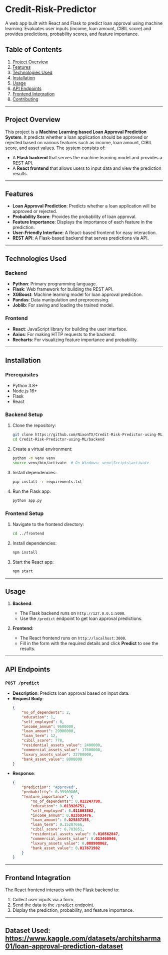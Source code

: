 # Credit-Risk-Predictor
A web app built with React and Flask to predict loan approval using machine learning. Evaluates user inputs (income, loan amount, CIBIL score) and provides predictions, probability scores, and feature importance.


## Table of Contents
1. [Project Overview](#project-overview)
2. [Features](#features)
3. [Technologies Used](#technologies-used)
4. [Installation](#installation)
5. [Usage](#usage)
6. [API Endpoints](#api-endpoints)
7. [Frontend Integration](#frontend-integration)
8. [Contributing](#contributing)

---

## Project Overview
This project is a **Machine Learning based Loan Approval Prediction System**. It predicts whether a loan application should be approved or rejected based on various features such as income, loan amount, CIBIL score, and asset values. The system consists of:
- A **Flask backend** that serves the machine learning model and provides a REST API.
- A **React frontend** that allows users to input data and view the prediction results.

---

## Features
- **Loan Approval Prediction**: Predicts whether a loan application will be approved or rejected.
- **Probability Score**: Provides the probability of loan approval.
- **Feature Importance**: Displays the importance of each feature in the prediction.
- **User-Friendly Interface**: A React-based frontend for easy interaction.
- **REST API**: A Flask-based backend that serves predictions via API.

---

## Technologies Used
### Backend
- **Python**: Primary programming language.
- **Flask**: Web framework for building the REST API.
- **XGBoost**: Machine learning model for loan approval prediction.
- **Pandas**: Data manipulation and preprocessing.
- **Joblib**: For saving and loading the trained model.

### Frontend
- **React**: JavaScript library for building the user interface.
- **Axios**: For making HTTP requests to the backend.
- **Recharts**: For visualizing feature importance and probability.

---

## Installation
### Prerequisites
- Python 3.8+
- Node.js 16+
- Flask
- React

### Backend Setup
1. Clone the repository:
   ```bash
   git clone https://github.com/NixonTX/Credit-Risk-Predictor-using-ML.git
   cd Credit-Risk-Predictor-using-ML/backend
   ```

2. Create a virtual environment:
   ```bash
   python -m venv venv
   source venv/bin/activate  # On Windows: venv\Scripts\activate
   ```

3. Install dependencies:
   ```bash
   pip install -r requirements.txt
   ```

4. Run the Flask app:
   ```bash
   python app.py
   ```

### Frontend Setup
1. Navigate to the frontend directory:
   ```bash
   cd ../frontend
   ```

2. Install dependencies:
   ```bash
   npm install
   ```

3. Start the React app:
   ```bash
   npm start
   ```

---

## Usage
1. **Backend**:
   - The Flask backend runs on `http://127.0.0.1:5000`.
   - Use the `/predict` endpoint to get loan approval predictions.

2. **Frontend**:
   - The React frontend runs on `http://localhost:3000`.
   - Fill in the form with the required details and click **Predict** to see the results.

---

## API Endpoints
### `POST /predict`
- **Description**: Predicts loan approval based on input data.
- **Request Body**:
  ```json
  {
      "no_of_dependents": 2,
      "education": 1,
      "self_employed": 0,
      "income_annum": 9600000,
      "loan_amount": 29900000,
      "loan_term": 12,
      "cibil_score": 778,
      "residential_assets_value": 2400000,
      "commercial_assets_value": 17600000,
      "luxury_assets_value": 22700000,
      "bank_asset_value": 8000000
  }
  ```
- **Response**:
  ```json
  {
      "prediction": "Approved",
      "probability": 0.99909866,
      "feature_importance": {
          "no_of_dependents": 0.012247798,
          "education": 0.013926751,
          "self_employed": 0.011063362,
          "income_annum": 0.023593476,
          "loan_amount": 0.025837155,
          "loan_term": 0.15287666,
          "cibil_score": 0.703851,
          "residential_assets_value": 0.016562847,
          "commercial_assets_value": 0.013460946,
          "luxury_assets_value": 0.008908062,
          "bank_asset_value": 0.017671902
      }
  }
  ```
---

## Frontend Integration
The React frontend interacts with the Flask backend to:
1. Collect user inputs via a form.
2. Send the data to the `/predict` endpoint.
3. Display the prediction, probability, and feature importance.

---
## Dataset Used: https://www.kaggle.com/datasets/architsharma01/loan-approval-prediction-dataset
